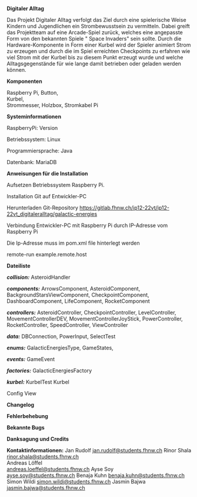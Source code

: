 **Digitaler Alltag**

Das Projekt Digitaler Alltag verfolgt das Ziel durch eine spielerische Weise Kindern und Jugendlichen ein Strombewusstsein zu vermitteln. Dabei greift das Projektteam auf eine Arcade-Spiel zurück, welches eine angepasste Form von den bekannten Spiele " Space Invaders" sein sollte. Durch die Hardware-Komponente in Form einer Kurbel wird der Spieler animiert Strom zu erzeugen und durch die im Spiel erreichten Checkpoints zu erfahren wie viel Strom mit der Kurbel bis zu diesem Punkt erzeugt wurde und welche Alltagsgegenstände für wie lange damit betrieben oder geladen werden können.

**Komponenten**

Raspberry Pi, 
Button,  
Kurbel,  
Strommesser,
Holzbox, Stromkabel Pi


**Systeminformationen**

RaspberryPi: Version 

Betriebssystem: Linux

Programmiersprache: Java 

Datenbank: MariaDB


**Anweisungen für die Installation**

Aufsetzen Betriebssystem Raspberry Pi.

Installation Git auf Entwickler-PC 

Herunterladen Git-Repository https://gitlab.fhnw.ch/ip12-22vt/ip12-22vt_digitaleralltag/galactic-energies

Verbindung Entwickler-PC mit Raspberry Pi durch IP-Adresse vom Raspberry Pi 

Die Ip-Adresse muss im pom.xml file hinterlegt werden 

 <profiles>
        <!-- Transfer and run JAR with dependencies on remote Raspberry -->
        <profile>
            <id>remote-run</id>
            <activation>
                <property>
                <name>example.remote.host</name>
                </property>
            </activation>
            <build>
                <plugins>




**Dateiliste**

***collision:***
 AsteroidHandler

***components:***
ArrowsComponent,
AsteroidComponent,
BackgroundStarsViewComponent,
CheckpointComponent,
DashboardComponent,
LifeComponent,
RocketComponent

***controllers:***
AsteroidController,
CheckpointController,
LevelController,
MovementControllerDEV,
MovementControllerJoyStick,
PowerController,
RocketController,
SpeedController,
ViewController

***data:***
DBConnection,
PowerInput,
SelectTest

***enums:***
GalacticEnergiesType,
GameStates,

***events:***
GameEvent

***factories:***
GalacticEnergiesFactory

***kurbel:***
KurbelTest
Kurbel

Config
View

**Changelog**

**Fehlerbehebung**

**Bekannte Bugs**

**Danksagung und Credits**

**Kontaktinformationen:**
Jan Rudolf 
jan.rudolf@students.fhnw.ch
Rinor Shala	
rinor.shala@students.fhnw.ch	
Andreas Löffel	
andreas.loeffel@students.fhnw.ch
Ayse Soy	
ayse.soy@students.fhnw.ch
Benaja Kuhn	
benaja.kuhn@students.fhnw.ch
Simon Wildi	
simon.wildi@students.fhnw.ch
Jasmin Bajwa
jasmin.bajwa@students.fhnw.ch

